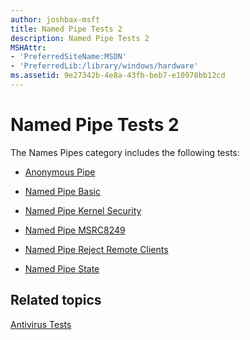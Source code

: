 ```yaml
---
author: joshbax-msft
title: Named Pipe Tests 2
description: Named Pipe Tests 2
MSHAttr:
- 'PreferredSiteName:MSDN'
- 'PreferredLib:/library/windows/hardware'
ms.assetid: 9e27342b-4e8a-43fb-beb7-e10978bb12cd
---
```


# Named Pipe Tests 2


The Names Pipes category includes the following tests:

-   [Anonymous Pipe](anonymous-pipe45e98de1-b855-4405-9c23-f5e9f4ce70e7.md)

-   [Named Pipe Basic](named-pipe-basic2e0f2f69-abbb-47ac-a49b-e4e991f522a9.md)

-   [Named Pipe Kernel Security](named-pipe-kernel-security097e27fe-f9c5-4065-af32-a11c104c3012.md)

-   [Named Pipe MSRC8249](named-pipe-msrc824960f0d4e7-3c1c-464d-be69-9179a7563db9.md)

-   [Named Pipe Reject Remote Clients](named-pipe-reject-remote-clientse3bcbd3f-3e9c-484a-a587-3c081cb28f7a.md)

-   [Named Pipe State](named-pipe-state5e9fd15a-7ffa-4caf-94eb-af2541ef2ede.md)

## Related topics


[Antivirus Tests](antivirus-tests.md)

 

 







